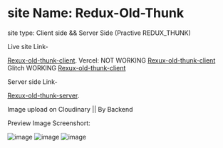 # site Name: Redux-Old-Thunk

site type: Client side && Server Side (Practive REDUX_THUNK)


Live site Link-

 [Rexux-old-thunk-client](https://redux-old-thunk-client.onrender.com/).
 Vercel: NOT WORKING
 [Rexux-old-thunk-client](https://redux-old-thunk-client.onrender.com)
 Glitch WORKING
 [Rexux-old-thunk-client](https://mercurial-factual-nightingale.glitch.me)


 Server side Link-

 [Rexux-old-thunk-server](https://redux-old-thunk.vercel.app/).


 Image upload on Cloudinary || By Backend 
 
 
Preview Image Screenshort: 

![image](https://user-images.githubusercontent.com/108426827/230703233-eb7868d8-6cae-4e7b-91e7-6867d48a8939.png)
![image](https://user-images.githubusercontent.com/108426827/230703253-0582b8bb-80bb-495e-91cb-32b84e38d2cb.png)
![image](https://user-images.githubusercontent.com/108426827/230703267-994088fe-29dd-4ff3-8f79-3bc95b2cb20f.png)
